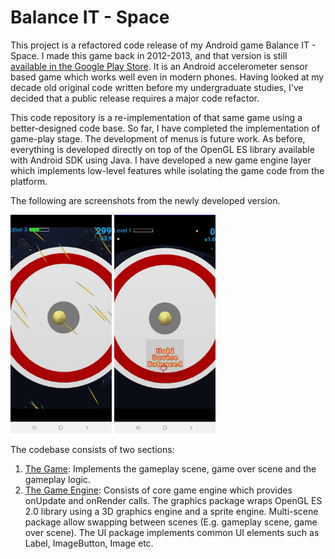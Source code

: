 # Balance IT - Space

This project is a refactored code release of my Android game Balance IT - Space. 
I made this game back in 2012-2013, and that version is still [available in the Google Play Store](https://play.google.com/store/apps/details?id=com.renovelabz.balanceit&hl=en_CA).
It is an Android accelerometer sensor based game which works well even in modern phones. 
Having looked at my decade old original code written before my undergraduate studies, I've decided that a public release requires a major code refactor. 

This code repository is a re-implementation of that same game using a better-designed code base. 
So far, I have completed the implementation of game-play stage.
The development of menus is future work. 
As before, everything is developed directly on top of the OpenGL ES library available with Android SDK using Java.
I have developed a new game engine layer which implements low-level features while isolating the game code from the platform.

The following are screenshots from the newly developed version.

<img src="docs/preview.jpg" height="350"> <span></span>   <img src="docs/preview2.jpg" height="350">

The codebase consists of two sections:
 1) [The Game](app/src/main/java/io/github/madhawav/balanceit): Implements the gameplay scene, game over scene and the gameplay logic.
 2) [The Game Engine](app/src/main/java/io/github/madhawav/gameengine): Consists of core game engine which provides onUpdate and onRender calls. The graphics package wraps OpenGL ES 2.0 library using a 3D graphics engine and a sprite engine. Multi-scene package allow swapping between scenes (E.g. gameplay scene, game over scene). The UI package implements common UI elements such as Label, ImageButton, Image etc. 
